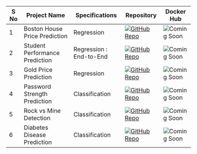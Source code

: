 | S No | Project Name | Specifications | Repository | Docker Hub |
| ------------ | -------------- | ---------- | --------- | --------- |
| 1 | Boston House Price Prediction | Regression | [![GitHub Repo](https://img.shields.io/badge/GitHub-Repo-blue.svg)](https://github.com/KalyanMurapaka45/House-Price-Prediction) | ![Coming Soon](https://img.shields.io/badge/Coming-Soon-orange.svg) |
| 2 | Student Performance Prediction | Regression : End-to-End | [![GitHub Repo](https://img.shields.io/badge/GitHub-Repo-blue.svg)](https://github.com/KalyanMurapaka45/Student-Perfomance-Prediction) | ![Coming Soon](https://img.shields.io/badge/Coming-Soon-orange.svg) |
| 3 | Gold Price Prediction | Regression | [![GitHub Repo](https://img.shields.io/badge/GitHub-Repo-blue.svg)](https://github.com/KalyanMurapaka45/Gold-Price-Prediction) | ![Coming Soon](https://img.shields.io/badge/Coming-Soon-orange.svg) |
| 4 | Password Strength Prediction | Classification | [![GitHub Repo](https://img.shields.io/badge/GitHub-Repo-blue.svg)](https://github.com/KalyanMurapaka45/Checking-Password-Strength-using-Machine-Learning) | ![Coming Soon](https://img.shields.io/badge/Coming-Soon-orange.svg) |
| 5 | Rock vs Mine Detection | Classification | [![GitHub Repo](https://img.shields.io/badge/GitHub-Repo-blue.svg)](https://github.com/KalyanMurapaka45/Rock-and-Mine-Detection) | ![Coming Soon](https://img.shields.io/badge/Coming-Soon-orange.svg) |
| 6 | Diabetes Disease Prediction | Classification | [![GitHub Repo](https://img.shields.io/badge/GitHub-Repo-blue.svg)](https://github.com/KalyanMurapaka45/Diabetes-Prediction-using-Machine-Learning) | ![Coming Soon](https://img.shields.io/badge/Coming-Soon-orange.svg) |

